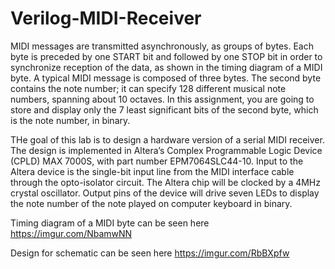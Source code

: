 # Verilog-MIDI-Receiver

MIDI messages are transmitted asynchronously, as groups of bytes. Each byte is preceded by one START bit and followed by one STOP bit in order to synchronize reception of the data, as shown in the timing diagram of a MIDI byte. A typical MIDI message is composed of three bytes. The second byte contains the note number; it can specify 128 different musical note numbers, spanning about 10 octaves. In this assignment, you are going to store and display only the 7 least significant bits of the second byte, which is the note number, in binary. 


THe goal of this lab is to design a hardware version of a serial MIDI receiver. The design is implemented in Altera’s Complex Programmable Logic Device (CPLD) MAX 7000S, with part number EPM7064SLC44-10. Input to the Altera device is the single-bit input line from the MIDI interface cable through the opto-isolator circuit. The Altera chip will be clocked by a 4MHz crystal oscillator. Output pins of the device will drive seven LEDs to display the note number of the note played on computer keyboard in binary. 

Timing diagram of a MIDI byte can be seen here https://imgur.com/NbamwNN


Design for schematic can be seen here https://imgur.com/RbBXpfw


